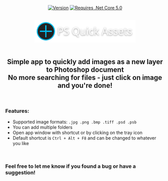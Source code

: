 <div align="center">
    
[![Version](https://img.shields.io/github/v/release/mortuusars/PsQuickAssets?label=Latest%20Version "Version")](https://github.com/mortuusars/PSQuickAssets/releases/latest)
[![Requires .Net Core 5.0](https://img.shields.io/badge/Requires-.NET%205.0%20Runtime-orange)](https://dotnet.microsoft.com/download)
</div>

<br>

<div align="center">
    <img src="Images/PSQuickAssets_Logo.png" width="320">
</div>

<br>

<div align="center">
    <h2> Simple app to quickly add images as a new layer to Photoshop document<br>No more searching for files - just click on image and you're done!</h2>
</div>

<br>

### Features:

- Supported image formats: `.jpg .png .bmp .tiff .psd .psb`
- You can add multiple folders 
- Open app window with shortcut or by clicking on the tray icon
- Default shortcut is  `Ctrl + Alt + F8`  and can be changed to whatever you like

<br>

### Feel free to let me know if you found a bug or have a suggestion!
